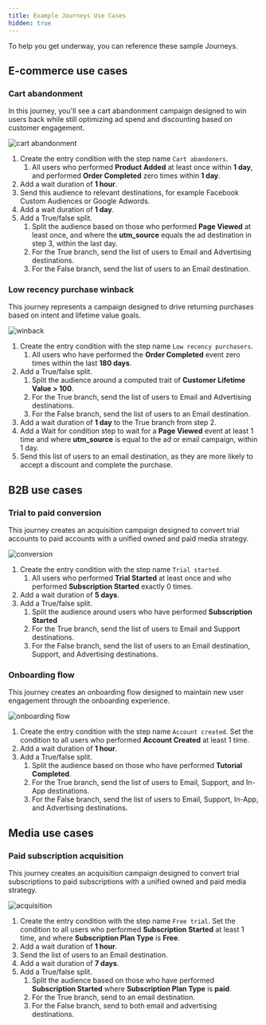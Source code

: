 ```yaml
---
title: Example Journeys Use Cases
hidden: true
---
```


To help you get underway, you can reference these sample Journeys.

## E-commerce use cases

### Cart abandonment

In this journey, you'll see a cart abandonment campaign designed to win users back while still optimizing ad spend and discounting based on customer engagement.

![cart abandonment](images/journey_cart-abandonment.png)

1. Create the entry condition with the step name `Cart abandoners`.
   1. All users who performed **Product Added** at least once within **1 day**, and performed **Order Completed** zero times within **1 day**.
2. Add a wait duration of **1 hour**.
3. Send this audience to relevant destinations, for example Facebook Custom Audiences or Google Adwords.
4. Add a wait duration of **1 day**.
5. Add a True/false split.
   1. Split the audience based on those who performed **Page Viewed** at least once, and where the **utm_source** equals the ad destination in step 3, within the last day.
   2. For the True branch, send the list of users to Email and Advertising destinations.
   3. For the False branch, send the list of users to an Email destination.


### Low recency purchase winback

This journey represents a campaign designed to drive returning purchases based on intent and lifetime value goals.

![winback](images/journey_winback.png)

1. Create the entry condition with the step name `Low recency purchasers`.
   1. All users who have performed the **Order Completed** event zero times within the last **180 days**.
2. Add a True/false split.
   1. Split the audience around a computed trait of **Customer Lifetime Value > 100**.
   2. For the True branch, send the list of users to Email and Advertising destinations.
   3. For the False branch, send the list of users to an Email destination.
3. Add a wait duration of **1 day** to the True branch from step 2.
4. Add a Wait for condition step to wait for a **Page Viewed** event at least 1 time and where **utm_source** is equal to the ad or email campaign, within 1 day.
5. Send this list of users to an email destination, as they are more likely to accept a discount and complete the purchase.

## B2B use cases

### Trial to paid conversion
This journey creates an acquisition campaign designed to convert trial accounts to paid accounts with a unified owned and paid media strategy.

![conversion](images/journey_conversion.png)

1. Create the entry condition with the step name `Trial started`.
   1. All users who performed **Trial Started** at least once and who performed **Subscription Started** exactly 0 times.
2. Add a wait duration of **5 days**.
3. Add a True/false split.
   1. Split the audience around users who have performed **Subscription Started**
   2. For the True branch, send the list of users to Email and Support destinations.
   3. For the False branch, send the list of users to an Email destination, Support, and Advertising destinations.

### Onboarding flow

This journey creates an onboarding flow designed to maintain new user engagement through the onboarding experience.

![onboarding flow](images/journey_onboarding.png)

1. Create the entry condition with the step name `Account created`. Set the condition to all users who performed **Account Created** at least 1 time.
2. Add a wait duration of **1 hour**.
3. Add a True/false split.
   1. Split the audience based on those who have performed **Tutorial Completed**.
   2. For the True branch, send the list of users to Email, Support, and In-App destinations.
   3. For the False branch, send the list of users to Email, Support, In-App, and Advertising destinations.

## Media use cases

### Paid subscription acquisition

This journey creates an acquisition campaign designed to convert trial subscriptions to paid subscriptions with a unified owned and paid media strategy.

![acquisition](images/journey_acquisition.png)

1. Create the entry condition with the step name `Free trial`. Set the condition to all users who performed **Subscription Started** at least 1 time, and where **Subscription Plan Type** is **Free**.
2. Add a wait duration of **1 hour**.
3. Send the list of users to an Email destination.
4. Add a wait duration of **7 days**.
5. Add a True/false split.
   1. Split the audience based on those who have performed **Subscription Started** where **Subscription Plan Type** is **paid**.
   2. For the True branch, send to an email destination.
   3. For the False branch, send to both email and advertising destinations.